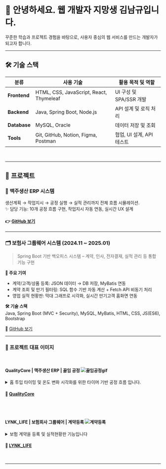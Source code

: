 # 💖 안녕하세요. 웹 개발자 지망생 김남규입니다.
꾸준한 학습과 프로젝트 경험을 바탕으로, 사용자 중심의 웹 서비스를 만드는 개발자가 되고자 합니다.
<hr/>

## 🛠 기술 스택

| 분류        | 사용 기술                            | 활용 목적 및 역할 |
|-------------|--------------------------------------|------------------|
| **Frontend** | HTML, CSS, JavaScript, React, Thymeleaf | UI 구성 및 SPA/SSR 개발 |
| **Backend**  | Java, Spring Boot, Node.js          | API 설계 및 로직 처리 |
| **Database** | MySQL, Oracle                        | 데이터 저장 및 조회 |
| **Tools**    | Git, GitHub, Notion, Figma, Postman | 협업, UI 설계, API 테스트 |



<br/><hr/>

## 📂 프로젝트


### 🍺 **맥주생산 ERP 시스템** 
생산계획 → 작업지시 → 공정 실행 → 실적 관리까지 전체 흐름 시뮬레이션. <br/>
✨ 담당 기능: 10개 공정 흐름 구현, 작업지시 자동 연동, 실시간 UX 설계
#### 👉  [GitHub 보기](https://github.com/rlaskarb/QualityCore)


---


### 🗂 보험사 그룹웨어 시스템 (2024.11 ~ 2025.01)
> Spring Boot 기반 백오피스 시스템 – 계약, 인사, 전자결재, 실적 관리 등 통합 기능 구현

**📌 주요 기여**
- 계약/고객/상품 등록: JSON 데이터 → DB 저장, MyBatis 연동
- 계약 조회 및 만기 필터링: SQL 함수 기반 자동 계산 + Fetch API 비동기 처리
- 영업 실적 현황판: 막대 그래프로 시각화, 실시간 만기고객 홈화면 연동

**🛠 기술 스택**  
Java, Spring Boot (MVC + Security), MySQL, MyBatis, HTML, CSS, JS(ES6), Bootstrap

🔗 [GitHub 보기](https://github.com/LYNK-LIFE/Groupware.git)

<hr/>

### 📸 프로젝트 대표 이미지

<br/>

#### QualityCore | 맥주생산 ERP | 끓임 공정 ![끓임공정gif](https://github.com/user-attachments/assets/cb385815-b42e-4291-8ce5-40462a2a9556)
<details>
<summary>홉 투입 타이밍 및 온도 변화 시각화를 위한 타이머 기반 공정 흐름 입니다.</summary>

  <br/> 

🔥 끓임공정은 여과된 맥즙에 홉을 투입한 후, 고온에서 끓이는 단계입니다.

공정은 설정된 온도에 도달하면 모달창이 표시되며, 사용자가 확인하면 끓임공정이 시작됩니다.<br/>
온도 변화는 타이머 기반 구조로 설계되어, 끓임 설비의 온도 변화를 실시간으로 시각화할 수 있도록 구성했습니다.<br/>

초기 워트량은 **여과공정에서 최종 회수된 워트량을 기준** 으로 자동 설정되며,<br/>
홉 투입 정보는 **작업지시서에 등록된 자재 정보를 기반** 으로 자동 불러옵니다.<br/>
첫 번째와 두 번째 홉의 투입량이 자동으로 입력되어, 작업자는 이를  확인할 수 있습니다.<br/>

끓임 종료 시, **끓임 손실량(초기 워트량의 5%)이 자동 계산되어 표시되며** ,<br/>
최종 끓임 후 워트량은 초기 워트량 - 끓임 손실량으로 실시간 산출되어 업데이트됩니다.<br/>

이 과정을 통해 작업자는 홉 투입 시점과 수율 변화 상황을 직관적으로 파악할 수 있습니다.

</details>

#### 🍺 [QualityCore](https://github.com/rlaskarb/QualityCore)

<br/>



<br/>

#### LYNK_LIFE | 보험회사 그룹웨어 | 계약등록 ![계약등록](https://github.com/user-attachments/assets/c66060b3-a93c-47b9-8061-1d6b2e305aa6)
<details>
<summary>보험 계약을 등록 및 실적현황판 기능입니다</summary>

  <br/>
  
📄 보험 계약을 등록하는 기능입니다.  
사전에 등록된 **상품 정보, 고객 정보, 설계사 정보**를 불러와  
작업자가 직접 입력하는 실수를 최소화하고,  
등록된 계약은 **홈 화면 실적 현황판에 실시간으로 반영**되어  
**계약 금액과 계약 건수**를 바로 확인할 수 있습니다.

</details>

#### 📄 [LYNK_LIFE](https://github.com/rlaskarb/LYNK_LIFE)

<br/><hr/>

